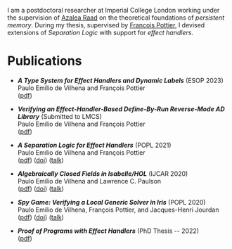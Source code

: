 I am a postdoctoral researcher at Imperial College London working under the
supervision of [Azalea Raad](https://www.soundandcomplete.org/) on the
theoretical foundations of _persistent memory_.
During my thesis, supervised by [François Pottier](https://gallium.inria.fr/~fpottier/),
I devised extensions of _Separation Logic_ with support for _effect handlers_.


# Publications

* ***A Type System for Effect Handlers and Dynamic Labels*** (ESOP 2023)  
  Paulo Emílio de Vilhena and François Pottier  
  ([pdf](https://devilhena-paulo.github.io/files/tes.pdf))

* ***Verifying an Effect-Handler-Based Define-By-Run Reverse-Mode AD Library*** (Submitted to LMCS)  
  Paulo Emílio de Vilhena and François Pottier  
  ([pdf](https://devilhena-paulo.github.io/files/verifying-rmad.pdf))

* ***A Separation Logic for Effect Handlers*** (POPL 2021)  
  Paulo Emílio de Vilhena and François Pottier  
  ([pdf](https://devilhena-paulo.github.io/files/separation-logic-effect-handlers.pdf))
  ([doi](https://doi.org/10.1145/3434314))
  ([talk](https://www.youtube.com/watch?v=Zqyu0LPbBb8&t=1222s))

* ***Algebraically Closed Fields in Isabelle/HOL*** (IJCAR 2020)  
  Paulo Emílio de Vilhena and Lawrence C. Paulson  
  ([pdf](https://devilhena-paulo.github.io/files/algebraic-closure.pdf))
  ([doi](https://doi.org/10.1007/978-3-030-51054-1_12))
  ([talk](https://www.youtube.com/watch?v=jXmfoIDXtKk))

* ***Spy Game: Verifying a Local Generic Solver in Iris*** (POPL 2020)  
  Paulo Emílio de Vilhena, François Pottier, and Jacques-Henri Jourdan  
  ([pdf](https://devilhena-paulo.github.io/files/spy-game.pdf))
  ([doi](https://doi.org/10.1145/3371101))
  ([talk](https://www.youtube.com/watch?v=_6w18S3Opd4&t=555s))

* ***Proof of Programs with Effect Handlers***  (PhD Thesis -- 2022)  
  ([pdf](https://devilhena-paulo.github.io/thesis/de-vilhena-thesis.pdf))